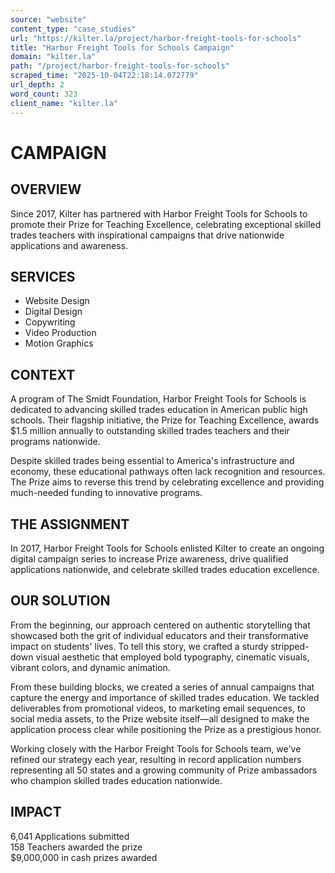 ```yaml
---
source: "website"
content_type: "case_studies"
url: "https://kilter.la/project/harbor-freight-tools-for-schools"
title: "Harbor Freight Tools for Schools Campaign"
domain: "kilter.la"
path: "/project/harbor-freight-tools-for-schools"
scraped_time: "2025-10-04T22:18:14.072779"
url_depth: 2
word_count: 323
client_name: "kilter.la"
---
```


# CAMPAIGN

## OVERVIEW

Since 2017, Kilter has partnered with Harbor Freight Tools for Schools to promote their Prize for Teaching Excellence, celebrating exceptional skilled trades teachers with inspirational campaigns that drive nationwide applications and awareness.

## SERVICES

* Website Design
* Digital Design
* Copywriting
* Video Production
* Motion Graphics

## CONTEXT

A program of The Smidt Foundation, Harbor Freight Tools for Schools is dedicated to advancing skilled trades education in American public high schools. Their flagship initiative, the Prize for Teaching Excellence, awards $1.5 million annually to outstanding skilled trades teachers and their programs nationwide.

Despite skilled trades being essential to America's infrastructure and economy, these educational pathways often lack recognition and resources. The Prize aims to reverse this trend by celebrating excellence and providing much-needed funding to innovative programs.

## THE ASSIGNMENT

In 2017, Harbor Freight Tools for Schools enlisted Kilter to create an ongoing digital campaign series to increase Prize awareness, drive qualified applications nationwide, and celebrate skilled trades education excellence.

## OUR SOLUTION

From the beginning, our approach centered on authentic storytelling that showcased both the grit of individual educators and their transformative impact on students' lives. To tell this story, we crafted a sturdy stripped-down visual aesthetic that employed bold typography, cinematic visuals, vibrant colors, and dynamic animation.

From these building blocks, we created a series of annual campaigns that capture the energy and importance of skilled trades education. We tackled deliverables from promotional videos, to marketing email sequences, to social media assets, to the Prize website itself—all designed to make the application process clear while positioning the Prize as a prestigious honor.

Working closely with the Harbor Freight Tools for Schools team, we've refined our strategy each year, resulting in record application numbers representing all 50 states and a growing community of Prize ambassadors who champion skilled trades education nationwide.

## IMPACT

6,041 Applications submitted  
158 Teachers awarded the prize  
$9,000,000 in cash prizes awarded